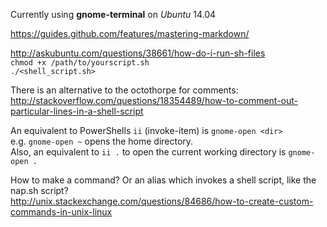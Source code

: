 Currently using __gnome-terminal__ on *Ubuntu* 14.04  

https://guides.github.com/features/mastering-markdown/

http://askubuntu.com/questions/38661/how-do-i-run-sh-files  
`chmod +x /path/to/yourscript.sh`  
`./<shell_script.sh>`

There is an alternative to the octothorpe for comments:  
http://stackoverflow.com/questions/18354489/how-to-comment-out-particular-lines-in-a-shell-script  

An equivalent to PowerShells `ii` (invoke-item) is `gnome-open <dir>`  
e.g. `gnome-open ~` opens the home directory.  
Also, an equivalent to `ii .` to open the current working directory is `gnome-open .`  

How to make a command? Or an alias which invokes a shell script, like the nap.sh script?  
http://unix.stackexchange.com/questions/84686/how-to-create-custom-commands-in-unix-linux  

